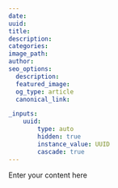 ```yaml
---
date: 
uuid:
title: 
description:
categories: 
image_path:
author:
seo_options:
  description:
  featured_image: 
  og_type: article
  canonical_link:

_inputs:
    uuid:
        type: auto
        hidden: true   
        instance_value: UUID
        cascade: true
---
```

Enter your content here
